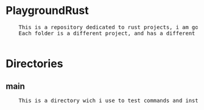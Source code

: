 # PlaygroundRust

<p>
  <pre>
    This is a repository dedicated to rust projects, i am going to use it to learn and test rust concepts.
    Each folder is a different project, and has a different purpose
  </pre>
</p>

# Directories

<h2>main</h2>

<p>
  <pre>
    This is a directory wich i use to test commands and instructions, nothing special
  </pre>
</p>
